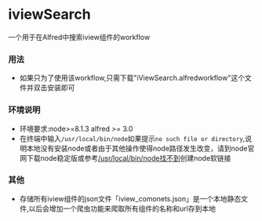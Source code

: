 # iviewSearch
一个用于在Alfred中搜索iview组件的workflow

### 用法

* 如果只为了使用该workflow,只需下载"iViewSearch.alfredworkflow"这个文件并双击安装即可

### 环境说明
* 环境要求:node>=8.1.3 alfred >= 3.0
* 在终端中输入`/usr/local/bin/node`如果提示`no such file or directory`,说明本地没有安装node或者由于其他操作使得node路径发生改变，请到node官网下载node稳定版或参考[/usr/local/bin/node找不到](http://www.caotama.com/9535.html)创建node软链接

### 其他
* 存储所有iview组件的json文件「iview_comonets.json」是一个本地静态文件,以后会增加一个爬虫功能来爬取所有组件的名称和url存到本地 
